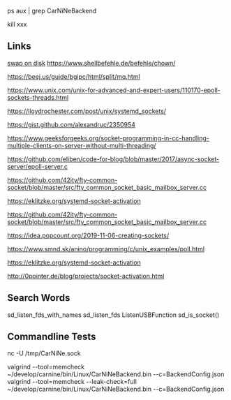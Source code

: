 ps aux | grep CarNiNeBackend

kill xxx

## Links

[swap on disk](https://www.derpade.de/raspberry-pi-swap-auf-externen-usb-stick-auslagern/)
https://www.shellbefehle.de/befehle/chown/

https://beej.us/guide/bgipc/html/split/mq.html

https://www.unix.com/unix-for-advanced-and-expert-users/110170-epoll-sockets-threads.html

https://lloydrochester.com/post/unix/systemd_sockets/

https://gist.github.com/alexandruc/2350954

https://www.geeksforgeeks.org/socket-programming-in-cc-handling-multiple-clients-on-server-without-multi-threading/

https://github.com/eliben/code-for-blog/blob/master/2017/async-socket-server/epoll-server.c

https://github.com/42ity/fty-common-socket/blob/master/src/fty_common_socket_basic_mailbox_server.cc

https://eklitzke.org/systemd-socket-activation

https://github.com/42ity/fty-common-socket/blob/master/src/fty_common_socket_basic_mailbox_server.cc

https://idea.popcount.org/2019-11-06-creating-sockets/

https://www.smnd.sk/anino/programming/c/unix_examples/poll.html

https://eklitzke.org/systemd-socket-activation

http://0pointer.de/blog/projects/socket-activation.html

## Search Words

sd_listen_fds_with_names
sd_listen_fds
ListenUSBFunction
sd_is_socket()

## Commandline Tests

nc -U /tmp/CarNiNe.sock

valgrind --tool=memcheck ~/develop/carnine/bin/Linux/CarNiNeBackend.bin --c=BackendConfig.json
valgrind --tool=memcheck --leak-check=full ~/develop/carnine/bin/Linux/CarNiNeBackend.bin --c=BackendConfig.json